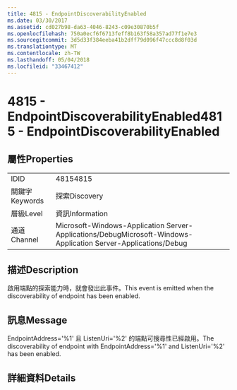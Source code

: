 ```yaml
---
title: 4815 - EndpointDiscoverabilityEnabled
ms.date: 03/30/2017
ms.assetid: cd027b98-da63-4046-8243-c09e30870b5f
ms.openlocfilehash: 750a0ecf6f6713feff8b163f58a357ad77f1e7e3
ms.sourcegitcommit: 3d5d33f384eeba41b2dff79d096f47ccc8d8f03d
ms.translationtype: MT
ms.contentlocale: zh-TW
ms.lasthandoff: 05/04/2018
ms.locfileid: "33467412"
---
```

# <a name="4815---endpointdiscoverabilityenabled"></a><span data-ttu-id="4fafd-102">4815 - EndpointDiscoverabilityEnabled</span><span class="sxs-lookup"><span data-stu-id="4fafd-102">4815 - EndpointDiscoverabilityEnabled</span></span>
## <a name="properties"></a><span data-ttu-id="4fafd-103">屬性</span><span class="sxs-lookup"><span data-stu-id="4fafd-103">Properties</span></span>  
  
|||  
|-|-|  
|<span data-ttu-id="4fafd-104">ID</span><span class="sxs-lookup"><span data-stu-id="4fafd-104">ID</span></span>|<span data-ttu-id="4fafd-105">4815</span><span class="sxs-lookup"><span data-stu-id="4fafd-105">4815</span></span>|  
|<span data-ttu-id="4fafd-106">關鍵字</span><span class="sxs-lookup"><span data-stu-id="4fafd-106">Keywords</span></span>|<span data-ttu-id="4fafd-107">探索</span><span class="sxs-lookup"><span data-stu-id="4fafd-107">Discovery</span></span>|  
|<span data-ttu-id="4fafd-108">層級</span><span class="sxs-lookup"><span data-stu-id="4fafd-108">Level</span></span>|<span data-ttu-id="4fafd-109">資訊</span><span class="sxs-lookup"><span data-stu-id="4fafd-109">Information</span></span>|  
|<span data-ttu-id="4fafd-110">通道</span><span class="sxs-lookup"><span data-stu-id="4fafd-110">Channel</span></span>|<span data-ttu-id="4fafd-111">Microsoft-Windows-Application Server-Applications/Debug</span><span class="sxs-lookup"><span data-stu-id="4fafd-111">Microsoft-Windows-Application Server-Applications/Debug</span></span>|  
  
## <a name="description"></a><span data-ttu-id="4fafd-112">描述</span><span class="sxs-lookup"><span data-stu-id="4fafd-112">Description</span></span>  
 <span data-ttu-id="4fafd-113">啟用端點的探索能力時，就會發出此事件。</span><span class="sxs-lookup"><span data-stu-id="4fafd-113">This event is emitted when the discoverability of endpoint has been enabled.</span></span>  
  
## <a name="message"></a><span data-ttu-id="4fafd-114">訊息</span><span class="sxs-lookup"><span data-stu-id="4fafd-114">Message</span></span>  
 <span data-ttu-id="4fafd-115">EndpointAddress='%1' 且 ListenUri='%2' 的端點可搜尋性已經啟用。</span><span class="sxs-lookup"><span data-stu-id="4fafd-115">The discoverability of endpoint with EndpointAddress='%1' and ListenUri='%2' has been enabled.</span></span>  
  
## <a name="details"></a><span data-ttu-id="4fafd-116">詳細資料</span><span class="sxs-lookup"><span data-stu-id="4fafd-116">Details</span></span>
